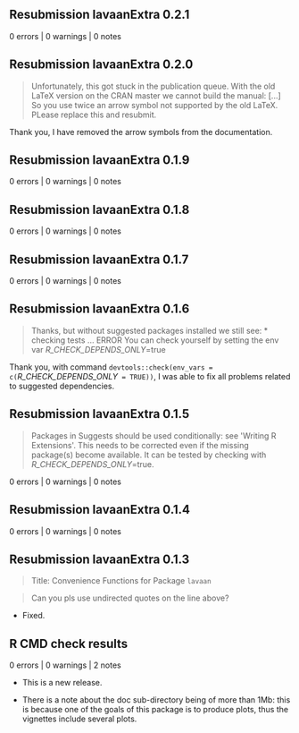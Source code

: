 ## Resubmission lavaanExtra 0.2.1

0 errors | 0 warnings | 0 notes

## Resubmission lavaanExtra 0.2.0

> Unfortunately, this got stuck in the publication queue. With the old LaTeX version on the CRAN master we cannot build the manual: [...]
> So you use twice an arrow symbol not supported by the old LaTeX. PLease 
replace this and resubmit.

Thank you, I have removed the arrow symbols from the documentation.

## Resubmission lavaanExtra 0.1.9

0 errors | 0 warnings | 0 notes

## Resubmission lavaanExtra 0.1.8

0 errors | 0 warnings | 0 notes

## Resubmission lavaanExtra 0.1.7

0 errors | 0 warnings | 0 notes

## Resubmission lavaanExtra 0.1.6

> Thanks, but without suggested packages installed we still see: * checking tests ... ERROR
You can check yourself by setting the env var _R_CHECK_DEPENDS_ONLY_=true

Thank you, with command `devtools::check(env_vars = c(`_R_CHECK_DEPENDS_ONLY_` = TRUE))`, I was able to fix all problems related to suggested dependencies.

## Resubmission lavaanExtra 0.1.5

> Packages in Suggests should be used conditionally: see 'Writing R Extensions'.
This needs to be corrected even if the missing package(s) become available.
It can be tested by checking with _R_CHECK_DEPENDS_ONLY_=true.

0 errors | 0 warnings | 0 notes

## Resubmission lavaanExtra 0.1.4

0 errors | 0 warnings | 0 notes

## Resubmission lavaanExtra 0.1.3

> Title: Convenience Functions for Package `lavaan`

> Can you pls use undirected quotes on the line above?

* Fixed.

## R CMD check results

0 errors | 0 warnings | 2 notes

* This is a new release.

* There is a note about the doc sub-directory being of more than 1Mb: this is because one of the goals of this package is to produce plots, thus the vignettes include several plots.
